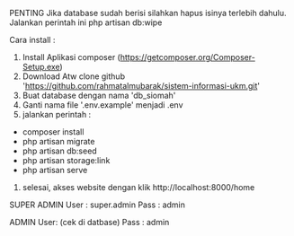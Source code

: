 PENTING
Jika database sudah berisi silahkan hapus isinya terlebih dahulu. Jalankan perintah ini
php artisan db:wipe

Cara install :

1. Install Aplikasi composer (https://getcomposer.org/Composer-Setup.exe) 
1. Download Atw clone github 'https://github.com/rahmatalmubarak/sistem-informasi-ukm.git'
1. Buat database dengan nama 'db_siomah'
1. Ganti nama file '.env.example' menjadi .env
1. jalankan perintah : 
- composer install
- php artisan migrate
- php artisan db:seed
- php artisan storage:link
- php artisan serve
1. selesai, akses website dengan klik http://localhost:8000/home

SUPER ADMIN
User : super.admin
Pass : admin

ADMIN
User: (cek di datbase)
Pass : admin

